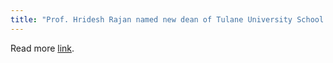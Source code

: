 ```yaml
---
title: "Prof. Hridesh Rajan named new dean of Tulane University School of Science and Engineering."
---
```



Read more [link](https://news.tulane.edu/pr/hridesh-rajan-named-new-dean-tulane-university-school-science-and-engineering). 